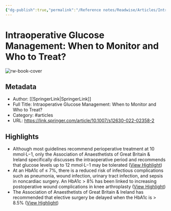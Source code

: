 ```yaml
---
{"dg-publish":true,"permalink":"/Reference notes/Readwise/Articles/Intraoperative Glucose Management When to Monitor and Who to Treat/"}
---
```


# Intraoperative Glucose Management: When to Monitor and Who to Treat?

![rw-book-cover](https://media.springernature.com/w200/springer-static/cover/journal/12630.jpg)

## Metadata
- Author: [[SpringerLink\|SpringerLink]]
- Full Title: Intraoperative Glucose Management: When to Monitor and Who to Treat?
- Category: #articles
- URL: https://link.springer.com/article/10.1007/s12630-022-02358-2

## Highlights
- Although most guidelines recommend perioperative treatment at 10 mmol·L−1, only the Association of Anaesthetists of Great Britain & Ireland specifically discusses the intraoperative period and recommends that glucose levels up to 12 mmol·L−1 may be tolerated ([View Highlight](https://read.readwise.io/read/01gq432dg5anghgqbqpva78pcc))
- At an HbA1c of ≤ 7%, there is a reduced risk of infectious complications such as pneumonia, wound infection, urinary tract infection, and sepsis in noncardiac surgery. An HbA1c > 8% has been linked to increasing postoperative wound complications in knee arthroplasty ([View Highlight](https://read.readwise.io/read/01gq433bw5cjpajw1s6akrs5q7))
- The Association of Anaesthetists of Great Britain & Ireland has recommended that elective surgery be delayed when the HbA1c is > 8.5% ([View Highlight](https://read.readwise.io/read/01gq433xtjet67m5jcsk1jmfhj))
